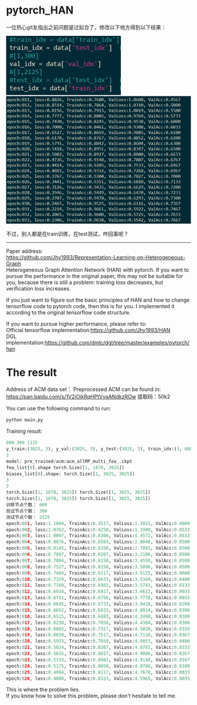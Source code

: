 # pytorch_HAN
一位热心git友指出之前问题是过拟合了，修改以下地方得到以下结果：

![1.image](https://github.com/taishan1994/pytorch_HAN/blob/master/images/1.png)
![2.image](https://github.com/taishan1994/pytorch_HAN/blob/master/images/2.png)

不过，别人都是在train训练，在test测试，咋回事呢？

****

Paper address:<br>
<a href="https://github.com/Jhy1993/Representation-Learning-on-Heterogeneous-Graph">https://github.com/Jhy1993/Representation-Learning-on-Heterogeneous-Graph</a><br>
Heterogeneous Graph Attention Network (HAN) with pytorch. If you want to pursue the performance in the original paper, 
this may not be suitable for you, because there is still a problem: training loss decreases, but verification loss increases.<br>

If you just want to figure out the basic principles of HAN and how to change tensorflow code to pytorch code, then this is for you.
I implemented it according to the original tensorflow code structure.<br>

If you want to pursue higher performance, please refer to:<br>
Official tensorflow implementation:<a href="https://github.com/Jhy1993/HAN">https://github.com/Jhy1993/HAN</a><br>
DGL implementation:<a href="https://github.com/dmlc/dgl/tree/master/examples/pytorch/han">https://github.com/dmlc/dgl/tree/master/examples/pytorch/han</a><br>

# The result
Address of ACM data set：
Preprocessed ACM can be found in: <a href="https://pan.baidu.com/s/1V2iOikRqHPtVvaANdkzROw">https://pan.baidu.com/s/1V2iOikRqHPtVvaANdkzROw</a> 提取码：50k2<br>

You can use the following command to run:
```python
python main.py
```

Training result:
```python
600 300 2125
y_train:(3025, 3), y_val:(3025, 3), y_test:(3025, 3), train_idx:(1, 600), val_idx:(1, 300), test_idx:(1, 2125)
2
model: pre_trained/acm/acm_allMP_multi_fea_.ckpt
fea_list[0].shape torch.Size([1, 1870, 3025])
biases_list[0].shape: torch.Size([1, 3025, 3025])
3
2
torch.Size([1, 1870, 3025]) torch.Size([1, 3025, 3025])
torch.Size([1, 1870, 3025]) torch.Size([1, 3025, 3025])
训练节点个数： 600
验证节点个数： 300
测试节点个数： 2125
epoch:001, loss:1.1004, TrainAcc:0.3517, ValLoss:1.1022, ValAcc:0.4000
epoch:002, loss:1.0762, TrainAcc:0.4250, ValLoss:1.1980, ValAcc:0.0533
epoch:003, loss:1.0007, TrainAcc:0.6300, ValLoss:1.4572, ValAcc:0.0533
epoch:004, loss:0.8876, TrainAcc:0.6583, ValLoss:2.0040, ValAcc:0.0500
epoch:005, loss:0.8145, TrainAcc:0.6350, ValLoss:2.7091, ValAcc:0.0500
epoch:006, loss:0.7897, TrainAcc:0.6267, ValLoss:3.2186, ValAcc:0.0500
epoch:007, loss:0.7804, TrainAcc:0.6150, ValLoss:3.4550, ValAcc:0.0500
epoch:008, loss:0.7527, TrainAcc:0.6150, ValLoss:3.5096, ValAcc:0.0500
epoch:009, loss:0.7404, TrainAcc:0.6117, ValLoss:3.5125, ValAcc:0.0600
epoch:010, loss:0.7329, TrainAcc:0.6633, ValLoss:3.5349, ValAcc:0.0400
epoch:011, loss:0.7169, TrainAcc:0.6983, ValLoss:3.5743, ValAcc:0.0133
epoch:012, loss:0.6934, TrainAcc:0.6917, ValLoss:3.6612, ValAcc:0.0033
epoch:013, loss:0.6711, TrainAcc:0.6750, ValLoss:3.7738, ValAcc:0.0033
epoch:014, loss:0.6645, TrainAcc:0.6733, ValLoss:3.9418, ValAcc:0.0200
epoch:015, loss:0.6652, TrainAcc:0.6833, ValLoss:4.0934, ValAcc:0.0300
epoch:016, loss:0.6515, TrainAcc:0.6883, ValLoss:4.2498, ValAcc:0.0300
epoch:017, loss:0.6238, TrainAcc:0.7050, ValLoss:4.4304, ValAcc:0.0300
epoch:018, loss:0.6082, TrainAcc:0.7317, ValLoss:4.5820, ValAcc:0.0333
epoch:019, loss:0.6030, TrainAcc:0.7517, ValLoss:4.7110, ValAcc:0.0367
epoch:020, loss:0.5933, TrainAcc:0.7850, ValLoss:4.8053, ValAcc:0.0400
epoch:021, loss:0.5824, TrainAcc:0.8267, ValLoss:4.8781, ValAcc:0.0333
epoch:022, loss:0.5655, TrainAcc:0.8017, ValLoss:4.9006, ValAcc:0.0267
epoch:023, loss:0.5333, TrainAcc:0.8083, ValLoss:4.9148, ValAcc:0.0167
epoch:024, loss:0.5175, TrainAcc:0.8050, ValLoss:4.8788, ValAcc:0.0100
epoch:025, loss:0.4994, TrainAcc:0.8117, ValLoss:4.7670, ValAcc:0.0033
epoch:026, loss:0.4888, TrainAcc:0.8333, ValLoss:4.5965, ValAcc:0.0033
```
This is where the problem lies.<br>
If you know how to solve this problem, please don't hesitate to tell me.





